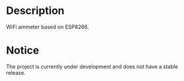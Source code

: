 # Description 
WiFi ammeter based on ESP8266.

# Notice
The project is currently under development and does not have a stable release.